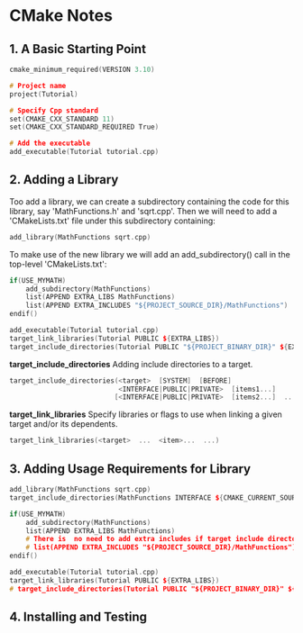 # CMake Notes
## 1. A Basic Starting Point 
```cpp
cmake_minimum_required(VERSION 3.10)

# Project name
project(Tutorial)

# Specify Cpp standard
set(CMAKE_CXX_STANDARD 11)
set(CMAKE_CXX_STANDARD_REQUIRED True)

# Add the executable
add_executable(Tutorial tutorial.cpp)
```

## 2. Adding a Library
Too add a library, we can create a subdirectory containing the code for this library, say 'MathFunctions.h' and 'sqrt.cpp'. Then we will need to add a 'CMakeLists.txt' file under this subdirectory containing: 
```cpp
add_library(MathFunctions sqrt.cpp)
```

To make use of the new library we will add an add_subdirectory() call in the top-level 'CMakeLists.txt':
```cpp
if(USE_MYMATH)
	add_subdirectory(MathFunctions)
	list(APPEND EXTRA_LIBS MathFunctions)
	list(APPEND EXTRA_INCLUDES "${PROJECT_SOURCE_DIR}/MathFunctions")
endif()

add_executable(Tutorial tutorial.cpp)
target_link_libraries(Tutorial PUBLIC ${EXTRA_LIBS})
target_include_directories(Tutorial PUBLIC "${PROJECT_BINARY_DIR}" ${EXTRA_INCLUDES})
```

**target_include_directories**
Adding include directories to a target.
```cpp
target_include_directories(<target>  [SYSTEM]  [BEFORE]
						   <INTERFACE|PUBLIC|PRIVATE>  [items1...]
						  [<INTERFACE|PUBLIC|PRIVATE>  [items2...]  ...])
```
**target_link_libraries**
Specify libraries or flags to use when linking a given target and/or its dependents.
```cpp
target_link_libraries(<target>  ...  <item>...  ...)
```

## 3. Adding Usage Requirements for Library

```cpp
add_library(MathFunctions sqrt.cpp)
target_include_directories(MathFunctions INTERFACE ${CMAKE_CURRENT_SOURCE_DIR})
```
```cpp
if(USE_MYMATH)
	add_subdirectory(MathFunctions)
	list(APPEND EXTRA_LIBS MathFunctions)
	# There is  no need to add extra includes if target include directories is added in the library
	# list(APPEND EXTRA_INCLUDES "${PROJECT_SOURCE_DIR}/MathFunctions")
endif()

add_executable(Tutorial tutorial.cpp)
target_link_libraries(Tutorial PUBLIC ${EXTRA_LIBS})
# target_include_directories(Tutorial PUBLIC "${PROJECT_BINARY_DIR}" ${EXTRA_INCLUDES})
```

## 4. Installing and Testing

<!--stackedit_data:
eyJoaXN0b3J5IjpbNDE2NTMxODY0LDIxMzQ4MTUxNTksOTk0NT
c5MDE4LDE1MTU5OTExNjUsLTE4OTMzNzk4MjIsLTExOTc1MTU0
MjAsMTUyNTcyMDk2NiwtMTgyMjQxMTUyLDIzNTkzNDAyOCwxND
U1NzY0NzU2XX0=
-->